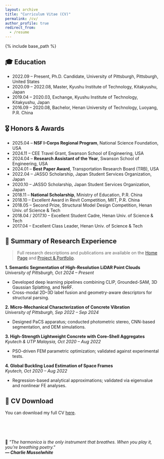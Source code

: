 ```yaml
---
layout: archive
title: "Curriculum Vitae (CV)"
permalink: /cv/
author_profile: true
redirect_from:
  - /resume
---
```


{% include base_path %}

🎓 Education
------
* 2022.09 – Present, Ph.D. Candidate,  University of Pittsburgh, Pittsburgh, United States <br>
* 2020.09 – 2022.08, Master, Kyushu Institute of Technology, Kitakyushu, Japan <br>
* 2019.04 – 2020.03, Exchange, Kyushu Institute of Technology, Kitakyushu, Japan <br>
* 2016.09 – 2020.08, Bachelor, Henan University of Technology, Luoyang, P.R. China <br>


🎖️ Honors & Awards
------
* 2025.04 – **NSF I-Corps Regional Program**, National Science Foundation, USA  
* 2024.11 – CEE Travel Grant, Swanson School of Engineering, USA  
* 2024.04 – **Research Assistant of the Year**, Swanson School of Engineering, USA  
* 2024.01 – **Best Paper Award**, Transportation Research Board (TRB), USA  
* 2022.04 – JASSO Scholarship, Japan Student Services Organization, Japan  
* 2020.10 – JASSO Scholarship, Japan Student Services Organization, Japan  
* 2018.11 – **National Scholarship**, Ministry of Education, P.R. China  
* 2018.10 – Excellent Award in Revit Competition, MIIT, P.R. China   
* 2018.05 – Second Prize, Structural Model Design Competition, Henan Univ. of Science & Tech  
* 2018.04 / 2017.10 – Excellent Student Cadre, Henan Univ. of Science & Tech  
* 2017.04 – Excellent Class Leader, Henan Univ. of Science & Tech  

  

🧩 Summary of Research Experience
------
> Full research descriptions and publications are available on the [Home Page](/) and [Project & Portfolio](/portfolio/).

**1. Semantic Segmentation of High-Resolution LiDAR Point Clouds**  
*University of Pittsburgh, Oct 2024 – Present*  
- Developed deep learning pipelines combining CLIP, Grounded-SAM, 3D Gaussian Splatting, and NeRF.  
- Cross-modal 2D–3D label fusion and geometry-aware descriptors for structural parsing.

**2. Micro-Mechanical Characterization of Concrete Vibration**  
*University of Pittsburgh, Sep 2022 – Sep 2024*  
- Designed PaCS apparatus; conducted photometric stereo, CNN-based segmentation, and DEM simulations.

**3. High-Strength Lightweight Concrete with Core–Shell Aggregates**  
*Kyutech & UTP Malaysia, Oct 2020 – Aug 2022*  
- PSO-driven FEM parametric optimization; validated against experimental tests.

**4. Global Buckling Load Estimation of Space Frames**  
*Kyutech, Oct 2020 – Aug 2022*  
- Regression-based analytical approximations; validated via eigenvalue and nonlinear FE analyses.


📎 CV Download
------
You can download my full CV [here](https://drive.google.com/file/d/1IGskjzPZ_UploadYourPDFLink).


<br><br><br>

🌿 *"The harmonica is the only instrument that breathes. When you play it, you’re breathing poetry."* <br>
***— Charlie Musselwhite***


